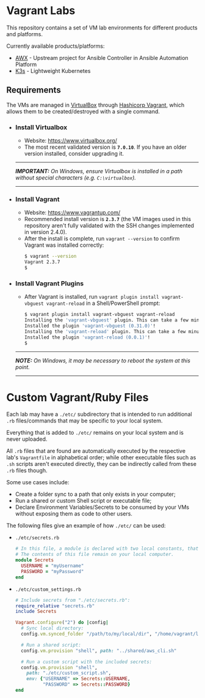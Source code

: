 # Vagrant Labs
This repository contains a set of VM lab environments for different products and platforms.

Currently available products/platforms:
- [AWX](awx) - Upstream project for Ansible Controller in Ansible Automation Platform
- [K3s](k3s) - Lightweight Kubernetes

## Requirements
The VMs are managed in [VirtualBox](https://www.virtualbox.org/) through [Hashicorp Vagrant](https://www.vagrantup.com/), which allows them to be created/destroyed with a single command.

- ### Install Virtualbox
  - Website: https://www.virtualbox.org/
  - The most recent validated version is **`7.0.10`**. If you have an older version installed, consider upgrading it.
  ---
  ***IMPORTANT:** On Windows, ensure Virtualbox is installed in a path without special characters (e.g. `C:\virtualbox`).*

  ---
- ### Install Vagrant
  - Website: https://www.vagrantup.com/
  - Recommended install version is **`2.3.7`** (the VM images used in this repository aren't fully validated with the SSH changes implemented in version 2.4.0).
  - After the install is complete, run `vagrant --version` to confirm Vagrant was installed correctly:
    ```bash
    $ vagrant --version
    Vagrant 2.3.7
    $
    ```
- ### Install Vagrant Plugins
  - After Vagrant is installed, run `vagrant plugin install vagrant-vbguest vagrant-reload` in a Shell/PowerShell prompt:
    ```bash
    $ vagrant plugin install vagrant-vbguest vagrant-reload
    Installing the 'vagrant-vbguest' plugin. This can take a few minutes...
    Installed the plugin 'vagrant-vbguest (0.31.0)'!
    Installing the 'vagrant-reload' plugin. This can take a few minutes...
    Installed the plugin 'vagrant-reload (0.0.1)'!
    $
    ```
  ---
  ***NOTE:** On Windows, it may be necessary to reboot the system at this point.*

  ---

# Custom Vagrant/Ruby Files
Each lab may have a `./etc/` subdirectory that is intended to run additional `.rb` files/commands that may be specific to your local system.

Everything that is added to `./etc/` remains on your local system and is never uploaded.

All `.rb` files that are found are automatically executed by the respective lab's `Vagrantfile` in alphabetical order; while other executable files such as `.sh` scripts aren't executed directly, they can be indirectly called from these `.rb` files though.

Some use cases include:
- Create a folder sync to a path that only exists in your computer;
- Run a shared or custom Shell script or executable file;
- Declare Environment Variables/Secrets to be consumed by your VMs without exposing them as code to other users.

The following files give an example of how `./etc/` can be used:

- `./etc/secrets.rb`
  ```ruby
  # In this file, a module is declared with two local constants, that will be called by "./etc/custom_settings.rb".
  # The contents of this file remain on your local computer.
  module Secrets
    USERNAME = "myUsername"
    PASSWORD = "myPassword"
  end
  ```

- `./etc/custom_settings.rb`
  ```ruby
  # Include secrets from "./etc/secrets.rb":
  require_relative "secrets.rb"
  include Secrets

  Vagrant.configure("2") do |config|
    # Sync local directory:
    config.vm.synced_folder "/path/to/my/local/dir", "/home/vagrant/localdir", type: "virtualbox"

    # Run a shared script:
    config.vm.provision "shell", path: "../shared/aws_cli.sh"

    # Run a custom script with the included secrets:
    config.vm.provision "shell",
      path: "./etc/custom_script.sh",
      env: {"USERNAME" => Secrets::USERNAME,
            "PASSWORD" => Secrets::PASSWORD}
  end
  ```

